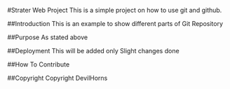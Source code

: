 #Strater Web Project
This is a simple project on how to use git and github.

##Introduction
This is an example to show different parts of Git Repository

##Purpose
As stated above

##Deployment
This will be added only
Slight changes done

##How To Contribute 

##Copyright
Copyright DevilHorns